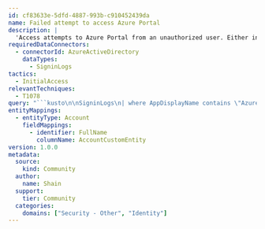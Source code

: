 ```yaml
---
id: cf83633e-5dfd-4887-993b-c910452439da
name: Failed attempt to access Azure Portal
description: |
  'Access attempts to Azure Portal from an unauthorized user. Either invalid password or the user account does not exist.'
requiredDataConnectors:
  - connectorId: AzureActiveDirectory
    dataTypes:
      - SigninLogs
tactics:
  - InitialAccess
relevantTechniques:
  - T1078
query: "```kusto\n\nSigninLogs\n| where AppDisplayName contains \"Azure Portal\"\n// 50126 - Invalid username or password, or invalid on-premises username or password.\n// 50020? - The user doesn't exist in the tenant.\n| where ResultType in ( \"50126\" , \"50020\")\n| extend OS = DeviceDetail.operatingSystem, Browser = DeviceDetail.browser\n| extend StatusCode = tostring(Status.errorCode), StatusDetails = tostring(Status.additionalDetails)\n| extend State = tostring(LocationDetails.state), City = tostring(LocationDetails.city)\n| summarize StartTime = min(TimeGenerated), EndTime = max(TimeGenerated), IPAddresses = makeset(IPAddress), DistinctIPCount = dcount(IPAddress), \nmakeset(OS), makeset(Browser), makeset(City), AttemptCount = count() \nby UserDisplayName, UserPrincipalName, AppDisplayName, ResultType, ResultDescription, StatusCode, StatusDetails, Location, State\n| extend timestamp = StartTime, AccountCustomEntity = UserPrincipalName\n| sort by AttemptCount\n```"
entityMappings:
  - entityType: Account
    fieldMappings:
      - identifier: FullName
        columnName: AccountCustomEntity
version: 1.0.0
metadata:
  source:
    kind: Community
  author:
    name: Shain
  support:
    tier: Community
  categories:
    domains: ["Security - Other", "Identity"]
---
```


